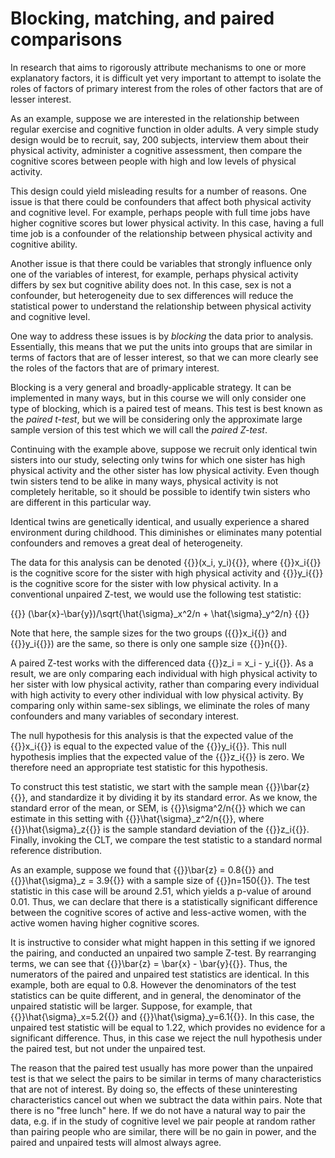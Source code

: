 Blocking, matching, and paired comparisons
==========================================

In research that aims to rigorously attribute mechanisms to one or
more explanatory factors, it is difficult yet very important to
attempt to isolate the roles of factors of primary interest from the
roles of other factors that are of lesser interest.

As an example, suppose we are interested in the relationship between
regular exercise and cognitive function in older adults.  A very
simple study design would be to recruit, say, 200 subjects, interview
them about their physical activity, administer a cognitive assessment,
then compare the cognitive scores between people with high and low
levels of physical activity.

This design could yield misleading results for a number of reasons.
One issue is that there could be confounders that affect both physical
activity and cognitive level.  For example, perhaps people with full
time jobs have higher cognitive scores but lower physical activity.
In this case, having a full time job is a confounder of the
relationship between physical activity and cognitive ability.

Another issue is that there could be variables that strongly influence
only one of the variables of interest, for example, perhaps physical
activity differs by sex but cognitive ability does not.  In this case,
sex is not a confounder, but heterogeneity due to sex differences will
reduce the statistical power to understand the relationship between
physical activity and cognitive level.

One way to address these issues is by _blocking_ the data prior to
analysis.  Essentially, this means that we put the units into groups
that are similar in terms of factors that are of lesser interest, so
that we can more clearly see the roles of the factors that are of
primary interest.

Blocking is a very general and broadly-applicable strategy.  It can be
implemented in many ways, but in this course we will only consider one
type of blocking, which is a paired test of means.  This test is best
known as the _paired t-test_, but we will be considering only the
approximate large sample version of this test which we will call the
_paired Z-test_.

Continuing with the example above, suppose we recruit only identical
twin sisters into our study, selecting only twins for which one sister
has high physical activity and the other sister has low physical
activity.  Even though twin sisters tend to be alike in many ways,
physical activity is not completely heritable, so it should be
possible to identify twin sisters who are different in this particular
way.

Identical twins are genetically identical, and usually experience a
shared environment during childhood.  This diminishes or eliminates
many potential confounders and removes a great deal of heterogeneity.

The data for this analysis can be denoted {{<katex>}}(x_i,
y_i){{</katex>}}, where {{<katex>}}x_i{{</katex>}} is the cognitive
score for the sister with high physical activity and
{{<katex>}}y_i{{</katex>}} is the cognitive score for the sister with
low physical activity.  In a conventional unpaired Z-test, we would
use the following test statistic:

{{<katex>}}
(\bar{x}-\bar{y})/\sqrt{\hat{\sigma}_x^2/n + \hat{\sigma}_y^2/n}
{{</katex>}}

Note that here, the sample sizes for the two groups
({{<katex>}}x_i{{</katex>}} and {{<katex>}}y_i{{</katex>}}) are the
same, so there is only one sample size {{<katex>}}n{{</katex>}}.

A paired Z-test works with the differenced data {{<katex>}}z_i = x_i -
y_i{{</katex>}}.  As a result, we are only comparing each individual
with high physical activity to her sister with low physical activity,
rather than comparing every individual with high activity to every
other individual with low physical activity.  By comparing only within
same-sex siblings, we eliminate the roles of many confounders and many
variables of secondary interest.

The null hypothesis for this analysis is that the expected value of
the {{<katex>}}x_i{{</katex>}} is equal to the expected value of the
{{<katex>}}y_i{{</katex>}}.  This null hypothesis implies that the
expected value of the {{<katex>}}z_i{{</katex>}} is zero.  We
therefore need an appropriate test statistic for this hypothesis.

To construct this test statistic, we start with the sample mean
{{<katex>}}\bar{z}{{</katex>}}, and standardize it by dividing it by
its standard error.  As we know, the standard error of the mean, or
SEM, is {{<katex>}}\sigma^2/n{{</katex>}} which we can estimate in
this setting with {{<katex>}}\hat{\sigma}_z^2/n{{</katex>}}, where
{{<katex>}}\hat{\sigma}_z{{</katex>}} is the sample standard deviation
of the {{<katex>}}z_i{{</katex>}}.  Finally, invoking the CLT, we
compare the test statistic to a standard normal reference
distribution.

As an example, suppose we found that {{<katex>}}\bar{z} =
0.8{{</katex>}} and {{<katex>}}\hat{\sigma}_z = 3.9{{</katex>}} with a
sample size of {{<katex>}}n=150{{</katex>}}.  The test statistic in
this case will be around 2.51, which yields a p-value of around 0.01.
Thus, we can declare that there is a statistically significant
difference between the cognitive scores of active and less-active
women, with the active women having higher cognitive scores.

It is instructive to consider what might happen in this setting if we
ignored the pairing, and conducted an unpaired two sample Z-test.  By
rearranging terms, we can see that {{<katex>}}\bar{z} = \bar{x} -
\bar{y}{{</katex>}}.  Thus, the numerators of the paired and unpaired
test statistics are identical.  In this example, both are equal to
0.8.  However the denominators of the test statistics can be quite
different, and in general, the denominator of the unpaired statistic
will be larger.  Suppose, for example, that
{{<katex>}}\hat{\sigma}_x=5.2{{</katex>}} and
{{<katex>}}\hat{\sigma}_y=6.1{{</katex>}}.  In this case, the unpaired
test statistic will be equal to 1.22, which provides no evidence for a
significant difference.  Thus, in this case we reject the null
hypothesis under the paired test, but not under the unpaired test.

The reason that the paired test usually has more power than the
unpaired test is that we select the pairs to be similar in terms of
many characteristics that are not of interest.  By doing so, the
effects of these uninteresting characteristics cancel out when we
subtract the data within pairs.  Note that there is no "free lunch"
here.  If we do not have a natural way to pair the data, e.g. if in
the study of cognitive level we pair people at random rather than
pairing people who are similar, there will be no gain in power, and
the paired and unpaired tests will almost always agree.

